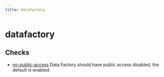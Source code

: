 ```yaml
---
title: datafactory
---
```


# datafactory

## Checks


- [no-public-access](no-public-access) Data Factory should have public access disabled, the default is enabled.



